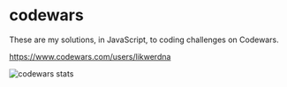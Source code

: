 # codewars

These are my solutions, in JavaScript, to coding challenges on Codewars.

https://www.codewars.com/users/likwerdna

![codewars stats](https://www.codewars.com/users/likwerdna/badges/large?logo=false)

